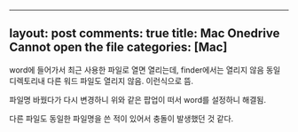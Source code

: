 <!-- fc047850-2566-4687-bf5e-5cb7d2d2c90e -->
---
layout: post
comments: true
title: Mac Onedrive Cannot open the file
categories: [Mac]
---

word에 들어가서 최근 사용한 파일로 열면 열리는데, finder에서는 열리지 않음 동일 디렉토리내 다른 워드 파일도 열리지 않음. 이런식으로 뜸.

파일명 바꿨다가 다시 변경하니 위와 같은 팝업이 떠서 word를 설정하니 해결됨.

다른 파일도 동일한 파일명을 쓴 적이 있어서 충돌이 발생했던 것 같다.

